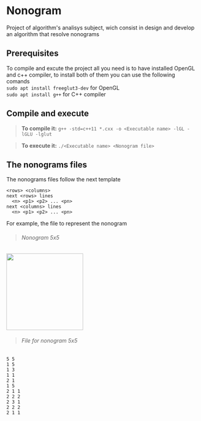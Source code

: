 # Nonogram
Project of algorithm's analisys subject, wich consist in design and develop an algorithm that resolve nonograms

## Prerequisites

To compile and excute the project all you need is to have installed OpenGL and c++ compiler, to install both of them you can use the following comands<br>
`sudo apt install freeglut3-dev` for OpenGL<br>
`sudo apt install g++` for C++ compiler

## Compile and execute

> **To compile it:** `g++ -std=c++11 *.cxx -o <Executable name> -lGL -lGLU -lglut`

> **To execute it:** `./<Executable name> <Nonogram file>`

## The nonograms files

The nonograms files follow the next template

```
<rows> <columns>
next <rows> lines
  <n> <p1> <p2> ... <pn>
next <columns> lines
  <n> <p1> <p2> ... <pn>
```
For example, the file to represent the nonogram

> ###### Nonogram 5x5
<img src="https://github.com/juanmsl/Nonogram/blob/master/Images/5x5.png" width="200px">

> ###### File for nonogram 5x5
```
5 5
1 5
1 3
1 1
2 1
1 5
2 1 1
2 2 2
2 3 1
2 2 2
2 1 1
```
